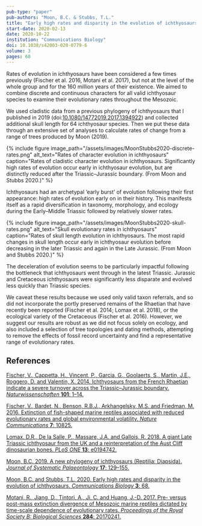 ```yaml
---
pub-type: "paper"
pub-authors: "Moon, B.C. & Stubbs, T.L."
title: "Early high rates and disparity in the evolution of ichthyosaurs"
start-date: 2020-02-13
date: 2020-10-22
institution: "Communications Biology"
doi: 10.1038/s42003-020-0779-6
volume: 3
pages: 68
---
```

Rates of evolution in ichthyosaurs have been considered a few times previously
(Fischer et al. 2016, Motani et al. 2017), but not at the level of the whole group and
for the 160 million years of their existence. We aimed to combine discrete and
continuous characters for all valid ichthyosaur species to examine their
evolutionary rates throughout the Mesozoic.

We used cladistic data from a previous phylogeny of ichthyosaurs that
I published in 2019
(doi:[10.1080/14772019.2017.1394922](http://dx.doi.org/10.1080/14772019.2017.1394922))
and collected additional skull length for 64 ichthyosaur species. Then we put
these data through an extensive set of analyses to calculate rates of change
from a range of trees produced by Moon (2019).

{% include figure
    image_path="/assets/images/MoonStubbs2020-discrete-rates.png"
    alt_text="Rates of character evolution in ichthyosaurs"
    caption="Rates of cladistic character evolution in ichthyosaurs.
    Significantly high rates of evolution occur early in ichthyosaur evolution,
    but are distinctly reduced after the Triassic–Jurassic boundary. (From Moon and Stubbs 2020.)"
%}

Ichthyosaurs had an archetypal ‘early burst’ of evolution following their first
appearance: high rates of evolution early on in their history. This manifests
itself as a rapid diversification in taxonomy, morphology, and ecology during
the Early–Middle Triassic followed by relatively slower rates.

{% include figure
    image_path="/assets/images/MoonStubbs2020-skull-rates.png"
    alt_text="Skull evolutionary rates in ichthyosaurs"
    caption="Rates of skull length evolution in ichthyosaurs. The most rapid
    changes in skull length occur early in ichthyosaur evolution before
    decreasing in the later Triassic and again in the Late Jurassic. (From Moon and Stubbs 2020.)"
%}

The deceleration of evolution seems to be particularly impactful following the
bottleneck that ichthyosaurs went through in the latest Triassic. Jurassic and
Cretaceous ichthyosaurs were significantly less disparate and evolved less
quickly than Triassic species.

We caveat these results because we used only valid taxon referrals, and so did
not incorporate the portly preserved remains of the Rhaetian that have recently
been reported (Fischer et al. 2014; Lomax et al. 2018), or the ecological variety of the
Cretaceous (Fischer et al. 2016). However, we suggest our results are robust as we did
not focus solely on ecology, and also included a selection of tree topologies
and dating methods, attempting to remove the effects of fossil record
uncertainty and find a representative range of evolutionary rates. 

## References

[Fischer, V., Cappetta, H., Vincent, P., Garcia, G., Goolaerts, S., Martin,
J.E., Roggero, D. and Valentin, X. 2014. Ichthyosaurs from the French Rhaetian
indicate a severe turnover across the Triassic–Jurassic boundary.
_Naturwissenschaften_ **101**:
1–14.](http://dx.doi.org/10.1007/s00114-014-1242-7)


[Fischer, V., Bardet, N., Benson, R.B.J., Arkhangelsky, M.S. and Friedman, M. 2016.
Extinction of fish-shaped marine reptiles associated with reduced
evolutionary rates and global environmental volatility. _Nature
Communications_ **7**: 10825.](http://dx.doi.org/10.1038/ncomms10825)

[Lomax, D.R., De la Salle, P., Massare, J.A. and Gallois, R. 2018. A giant Late
Triassic ichthyosaur from the UK and a reinterpretation of the Aust Cliff
dinosaurian bones. _PLoS ONE_ **13**:
e0194742.](http://dx.plos.org/10.1371/journal.pone.0194742)

[Moon, B.C. 2019. A new phylogeny of ichthyosaurs (Reptilia: Diapsida). _Journal
of Systematic Palaeontology_ **17**:
129–155.](http://dx.doi.org/10.1080/14772019.2017.1394922)

[Moon, B.C. and Stubbs, T.L. 2020. Early high rates and disparity in the evolution of ichthyosaurs. _Communications Biology_ **3**: 68.](https://doi.org/10.1038/s42003-020-0779-6)

[Motani, R., Jiang, D., Tintori, A., Ji, C. and Huang, J.-D. 2017. Pre- versus
post-mass extinction divergence of Mesozoic marine reptiles dictated by
time-scale dependence of evolutionary rates. _Proceedings of the Royal Society
B: Biological Sciences_ **284**:
20170241.](https://royalsocietypublishing.org/doi/10.1098/rspb.2017.0241)
